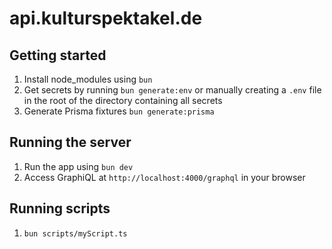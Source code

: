 # api.kulturspektakel.de

## Getting started
1. Install node_modules using `bun`
1. Get secrets by running `bun generate:env` or manually creating a `.env` file in the root of the directory containing all secrets
1. Generate Prisma fixtures `bun generate:prisma`

## Running the server
1. Run the app using `bun dev`
1. Access GraphiQL at `http://localhost:4000/graphql` in your browser

## Running scripts
1. `bun scripts/myScript.ts`
